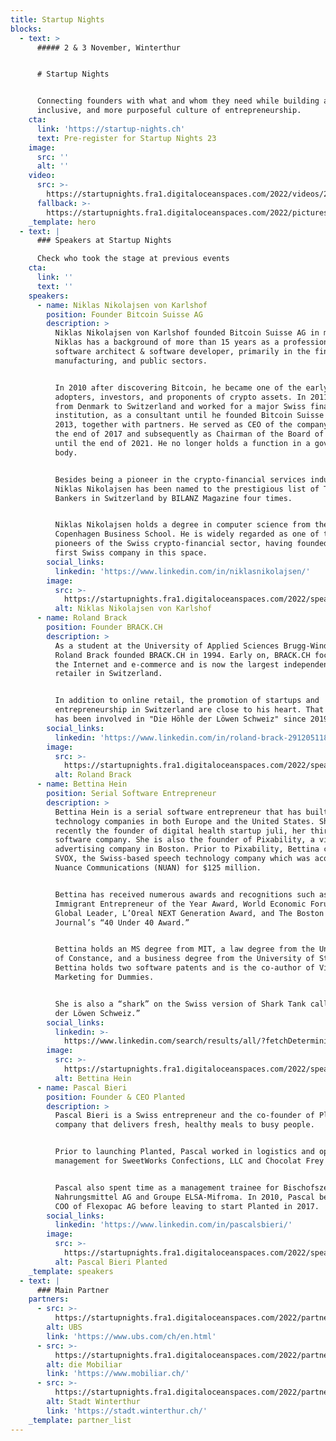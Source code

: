 ```yaml
---
title: Startup Nights
blocks:
  - text: >
      ##### 2 & 3 November, Winterthur


      # Startup Nights


      Connecting founders with what and whom they need while building a new,
      inclusive, and more purposeful culture of entrepreneurship.
    cta:
      link: 'https://startup-nights.ch'
      text: Pre-register for Startup Nights 23
    image:
      src: ''
      alt: ''
    video:
      src: >-
        https://startupnights.fra1.digitaloceanspaces.com/2022/videos/2022-aftermovie.mp4
      fallback: >-
        https://startupnights.fra1.digitaloceanspaces.com/2022/pictures/fireside.jpg
    _template: hero
  - text: |
      ### Speakers at Startup Nights

      Check who took the stage at previous events
    cta:
      link: ''
      text: ''
    speakers:
      - name: Niklas Nikolajsen von Karlshof
        position: Founder Bitcoin Suisse AG
        description: >
          Niklas Nikolajsen von Karlshof founded Bitcoin Suisse AG in mid-2013.
          Niklas has a background of more than 15 years as a professional
          software architect & software developer, primarily in the financial,
          manufacturing, and public sectors.


          In 2010 after discovering Bitcoin, he became one of the early
          adopters, investors, and proponents of crypto assets. In 2011 he moved
          from Denmark to Switzerland and worked for a major Swiss financial
          institution, as a consultant until he founded Bitcoin Suisse AG in
          2013, together with partners. He served as CEO of the company until
          the end of 2017 and subsequently as Chairman of the Board of Directors
          until the end of 2021. He no longer holds a function in a governing
          body.


          Besides being a pioneer in the crypto-financial services industry,
          Niklas Nikolajsen has been named to the prestigious list of Top 100
          Bankers in Switzerland by BILANZ Magazine four times.


          Niklas Nikolajsen holds a degree in computer science from the
          Copenhagen Business School. He is widely regarded as one of the
          pioneers of the Swiss crypto-financial sector, having founded the
          first Swiss company in this space.
        social_links:
          linkedin: 'https://www.linkedin.com/in/niklasnikolajsen/'
        image:
          src: >-
            https://startupnights.fra1.digitaloceanspaces.com/2022/speakers/niklas-nikolajsen-von-karlshof.png
          alt: Niklas Nikolajsen von Karlshof
      - name: Roland Brack
        position: Founder BRACK.CH
        description: >
          As a student at the University of Applied Sciences Brugg-Windisch,
          Roland Brack founded BRACK.CH in 1994. Early on, BRACK.CH focused on
          the Internet and e-commerce and is now the largest independent online
          retailer in Switzerland.


          In addition to online retail, the promotion of startups and
          entrepreneurship in Switzerland are close to his heart. That is why he
          has been involved in "Die Höhle der Löwen Schweiz" since 2019.
        social_links:
          linkedin: 'https://www.linkedin.com/in/roland-brack-291205118/'
        image:
          src: >-
            https://startupnights.fra1.digitaloceanspaces.com/2022/speakers/roland-brack.jpg
          alt: Roland Brack
      - name: Bettina Hein
        position: Serial Software Entrepreneur
        description: >
          Bettina Hein is a serial software entrepreneur that has built
          technology companies in both Europe and the United States. She is most
          recently the founder of digital health startup juli, her third
          software company. She is also the founder of Pixability, a video
          advertising company in Boston. Prior to Pixability, Bettina co-founded
          SVOX, the Swiss-based speech technology company which was acquired by
          Nuance Communications (NUAN) for $125 million.


          Bettina has received numerous awards and recognitions such as the 2018
          Immigrant Entrepreneur of the Year Award, World Economic Forum Young
          Global Leader, L’Oreal NEXT Generation Award, and The Boston Business
          Journal’s “40 Under 40 Award.”


          Bettina holds an MS degree from MIT, a law degree from the University
          of Constance, and a business degree from the University of St. Gallen.
          Bettina holds two software patents and is the co-author of Video
          Marketing for Dummies.


          She is also a “shark” on the Swiss version of Shark Tank called “Höhle
          der Löwen Schweiz.”
        social_links:
          linkedin: >-
            https://www.linkedin.com/search/results/all/?fetchDeterministicClustersOnly=false&heroEntityKey=urn%3Ali%3Afsd_profile%3AACoAAAAALCgBgIcd3DPkXgA7KX0LcEFPkyKRKKI&keywords=bettina%20hein&origin=RICH_QUERY_SUGGESTION&position=0&searchId=aac1f137-5b0e-4315-8d9b-6bc727bb6a91&sid=fkG
        image:
          src: >-
            https://startupnights.fra1.digitaloceanspaces.com/2022/speakers/bettina-hein.png
          alt: Bettina Hein
      - name: Pascal Bieri
        position: Founder & CEO Planted
        description: >
          Pascal Bieri is a Swiss entrepreneur and the co-founder of Planted, a
          company that delivers fresh, healthy meals to busy people.


          Prior to launching Planted, Pascal worked in logistics and operations
          management for SweetWorks Confections, LLC and Chocolat Frey AG.


          Pascal also spent time as a management trainee for Bischofszell
          Nahrungsmittel AG and Groupe ELSA-Mifroma. In 2010, Pascal became the
          COO of Flexopac AG before leaving to start Planted in 2017.
        social_links:
          linkedin: 'https://www.linkedin.com/in/pascalsbieri/'
        image:
          src: >-
            https://startupnights.fra1.digitaloceanspaces.com/2022/speakers/pascal-bieri.jpg
          alt: Pascal Bieri Planted
    _template: speakers
  - text: |
      ### Main Partner
    partners:
      - src: >-
          https://startupnights.fra1.digitaloceanspaces.com/2022/partners/ubs.png
        alt: UBS
        link: 'https://www.ubs.com/ch/en.html'
      - src: >-
          https://startupnights.fra1.digitaloceanspaces.com/2022/partners/mobiliar.png
        alt: die Mobiliar
        link: 'https://www.mobiliar.ch/'
      - src: >-
          https://startupnights.fra1.digitaloceanspaces.com/2022/partners/stadt-winterthur.png
        alt: Stadt Winterthur
        link: 'https://stadt.winterthur.ch/'
    _template: partner_list
---
```


